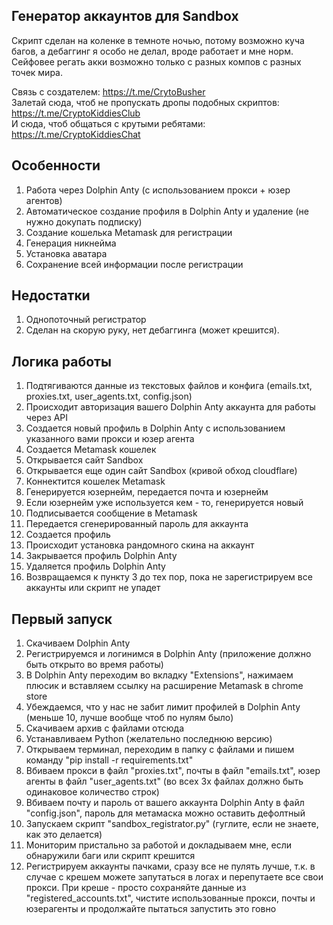 ## Генератор аккаунтов для Sandbox
Скрипт сделан на коленке в темноте ночью, потому возможно куча багов, а дебаггинг я особо не делал, вроде работает и мне норм. Сейфовее регать акки возможно только с разных компов с разных точек мира.

Связь с создателем: https://t.me/CrytoBusher <br>
Залетай сюда, чтоб не пропускать дропы подобных скриптов: https://t.me/CryptoKiddiesClub <br>
И сюда, чтоб общаться с крутыми ребятами: https://t.me/CryptoKiddiesChat <br>

## Особенности
1. Работа через Dolphin Anty (с использованием прокси + юзер агентов)
2. Автоматическое создание профиля в Dolphin Anty и удаление (не нужно докупать подписку)
3. Создание кошелька Metamask для регистрации
4. Генерация никнейма
5. Установка аватара
6. Сохранение всей информации после регистрации

## Недостатки
1. Однопоточный регистратор
2. Сделан на скорую руку, нет дебаггинга (может крешится).

## Логика работы
1. Подтягиваются данные из текстовых файлов и конфига (emails.txt, proxies.txt, user_agents.txt, config.json)
2. Происходит авторизация вашего Dolphin Anty аккаунта для работы через API
3. Создается новый профиль в Dolphin Anty с использованием указанного вами прокси и юзер агента
4. Создается Metamask кошелек
5. Открывается сайт Sandbox
6. Открывается еще один сайт Sandbox (кривой обход cloudflare)
7. Коннектится кошелек Metamask
8. Генерируется юзернейм, передается почта и юзернейм
9. Если юзернейм уже используется кем - то, генерируется новый
10. Подписывается сообщение в Metamask
11. Передается сгенерированный пароль для аккаунта
12. Создается профиль
13. Происходит установка рандомного скина на аккаунт
14. Закрывается профиль Dolphin Anty
15. Удаляется профиль Dolphin Anty
16. Возвращаемся к пункту 3 до тех пор, пока не зарегистрируем все аккаунты или скрипт не упадет

## Первый запуск
1. Скачиваем Dolphin Anty
2. Регистрируемся и логинимся в Dolphin Anty (приложение должно быть открыто во время работы)
3. В Dolphin Anty переходим во вкладку "Extensions", нажимаем плюсик и вставляем ссылку на расширение Metamask в chrome store
4. Убеждаемся, что у нас не забит лимит профилей в Dolphin Anty (меньше 10, лучше вообще чтоб по нулям было)
4. Скачиваем архив с файлами отсюда
5. Устанавливаем Python (желательно последнюю версию)
6. Открываем терминал, переходим в папку с файлами и пишем команду "pip install -r requirements.txt"
7. Вбиваем прокси в файл "proxies.txt", почты в файл "emails.txt", юзер агенты в файл "user_agents.txt" (во всех 3х файлах должно быть одинаковое количество строк)
8. Вбиваем почту и пароль от вашего аккаунта Dolphin Anty в файл "config.json", пароль для метамаска можно оставить дефолтный
9. Запускаем скрипт "sandbox_registrator.py" (гуглите, если не знаете, как это делается)
10. Мониторим пристально за работой и докладываем мне, если обнаружили баги или скрипт крешится
11. Регистрируем аккаунты пачками, сразу все не пулять лучше, т.к. в случае с крешем можете запутаться в логах и перепутаете все свои прокси. При креше - просто сохраняйте данные из "registered_accounts.txt", чистите использованные прокси, почты и юзерагенты и продолжайте пытаться запустить это говно
